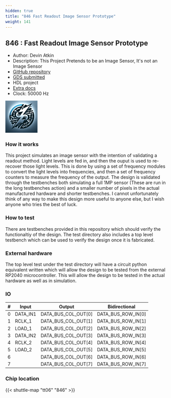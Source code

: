 ```yaml
---
hidden: true
title: "846 Fast Readout Image Sensor Prototype"
weight: 141
---
```


## 846 : Fast Readout Image Sensor Prototype

* Author: Devin Atkin
* Description: This Project Pretends to be an Image Sensor, It's not an Image Sensor
* [GitHub repository](https://github.com/devinatkin/tt06-fastreadout)
* [GDS submitted](https://github.com/devinatkin/tt06-fastreadout/actions/runs/8743717805)
* HDL project
* [Extra docs](None)
* Clock: 50000 Hz

<!---

This file is used to generate your project datasheet. Please fill in the information below and delete any unused
sections.

You can also include images in this folder and reference them in the markdown. Each image must be less than
512 kb in size, and the combined size of all images must be less than 1 MB.
-->


![alt text](images/Logo.png)

### How it works

This project simulates an image sensor with the intention of validating a readout method. Light levels are fed in, and then the ouput is used to re-recover those light levels. This is done by using a set of frequency modules to convert the light levels into frequencies, and then a set of frequency counters to measure the frequency of the output. The design is validated through the testbenches both simulating a full 1MP sensor (These are run in the long testbenches action) and a smaller number of pixels in the actual manufactured hardware and shorter testbenches. I cannot unfortunately think of any way to make this design more useful to anyone else, but I wish anyone who tries the best of luck.

### How to test

There are testbenches provided in this repository which should verify the functionaltiy of the design. The test directory also includes a top level testbench which can be used to verify the design once it is fabricated.

### External hardware

The top level test under the test directory will have a circuit python equivalent written which will allow the design to be tested from the external RP2040 microcontroller. This will allow the design to be tested in the actual hardware as well as in simulation.


### IO

| # | Input          | Output         | Bidirectional   |
| - | -------------- | -------------- | --------------- |
| 0 | DATA_IN1 | DATA_BUS_COL_OUT[0] | DATA_BUS_ROW_IN[0] |
| 1 | RCLK_1 | DATA_BUS_COL_OUT[1] | DATA_BUS_ROW_IN[1] |
| 2 | LOAD_1 | DATA_BUS_COL_OUT[2] | DATA_BUS_ROW_IN[2] |
| 3 | DATA_IN2 | DATA_BUS_COL_OUT[3] | DATA_BUS_ROW_IN[3] |
| 4 | RCLK_2 | DATA_BUS_COL_OUT[4] | DATA_BUS_ROW_IN[4] |
| 5 | LOAD_2 | DATA_BUS_COL_OUT[5] | DATA_BUS_ROW_IN[5] |
| 6 |  | DATA_BUS_COL_OUT[6] | DATA_BUS_ROW_IN[6] |
| 7 |  | DATA_BUS_COL_OUT[7] | DATA_BUS_ROW_IN[7] |

### Chip location

{{< shuttle-map "tt06" "846" >}}
